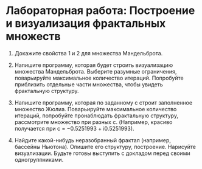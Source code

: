 # Лабораторная работа: Построение и визуализация фрактальных множеств
1. Докажите свойства 1 и 2 для множества Мандельброта.

2. Напишите программу, которая будет строить визуализацию множества Мандельброта. Выберите разумные ограничения, поварьируйте максимальное количество итераций. Попробуйте приблизить отдельные части множества, чтобы увидеть фрактальную структуру.

3. Напишите программу, которая по заданному c строит заполненное множество Жюлиа. Поварьируйте максимальное количество итераций, попробуйте пронаблюдать фрактальную структуру, рассмотрите множество при разных c. (Например, красиво получается при c = −0.5251993 + i0.5251993).

4. Найдите какой-нибудь неразобранный фрактал (например, бассейны Ньютона). Опишите его структуру, построение. Нарисуйте визуализации. Будьте готовы выступить с докладом перед своими одногруппниками.

